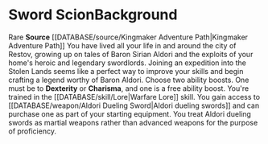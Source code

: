 ﻿---
ability: null
ability_boost: null
feat: null
id: '343'
name: Sword Scion
prerequisite: null
rarity: null
rus_type_level: null
skill: null
source: '[[DATABASE/source/Kingmaker Adventure Path|Kingmaker Adventure Path]]'
subcategory: null
trait: null
type: null

---
# Sword Scion<span class="item-type">Background</span>

<span class="trait-rare item-trait">Rare</span>
**Source** [[DATABASE/source/Kingmaker Adventure Path|Kingmaker Adventure Path]]
You have lived all your life in and around the city of Restov, growing up on tales of Baron Sirian Aldori and the exploits of your home's heroic and legendary swordlords. Joining an expedition into the Stolen Lands seems like a perfect way to improve your skills and begin crafting a legend worthy of Baron Aldori.
 Choose two ability boosts. One must be to **Dexterity** or **Charisma**, and one is a free ability boost.
 You're trained in the [[DATABASE/skill/Lore|Warfare Lore]] skill. You gain access to [[DATABASE/weapon/Aldori Dueling Sword|Aldori dueling swords]] and can purchase one as part of your starting equipment. You treat Aldori dueling swords as martial weapons rather than advanced weapons for the purpose of proficiency.